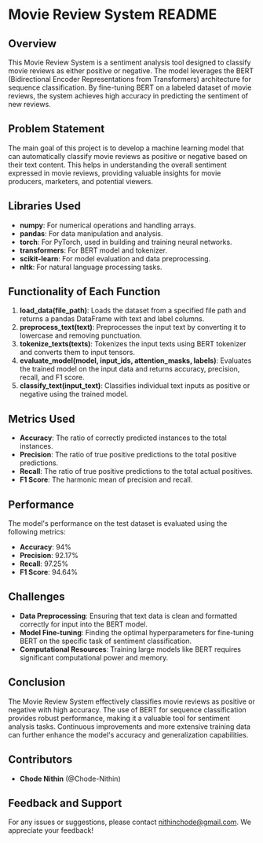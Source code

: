 # Movie Review System README

## Overview

This Movie Review System is a sentiment analysis tool designed to classify movie reviews as either positive or negative. The model leverages the BERT (Bidirectional Encoder Representations from Transformers) architecture for sequence classification. By fine-tuning BERT on a labeled dataset of movie reviews, the system achieves high accuracy in predicting the sentiment of new reviews.

## Problem Statement

The main goal of this project is to develop a machine learning model that can automatically classify movie reviews as positive or negative based on their text content. This helps in understanding the overall sentiment expressed in movie reviews, providing valuable insights for movie producers, marketers, and potential viewers.

## Libraries Used

- **numpy**: For numerical operations and handling arrays.
- **pandas**: For data manipulation and analysis.
- **torch**: For PyTorch, used in building and training neural networks.
- **transformers**: For BERT model and tokenizer.
- **scikit-learn**: For model evaluation and data preprocessing.
- **nltk**: For natural language processing tasks.

## Functionality of Each Function

1. **load_data(file_path)**: Loads the dataset from a specified file path and returns a pandas DataFrame with text and label columns.
2. **preprocess_text(text)**: Preprocesses the input text by converting it to lowercase and removing punctuation.
3. **tokenize_texts(texts)**: Tokenizes the input texts using BERT tokenizer and converts them to input tensors.
4. **evaluate_model(model, input_ids, attention_masks, labels)**: Evaluates the trained model on the input data and returns accuracy, precision, recall, and F1 score.
5. **classify_text(input_text)**: Classifies individual text inputs as positive or negative using the trained model.

## Metrics Used

- **Accuracy**: The ratio of correctly predicted instances to the total instances.
- **Precision**: The ratio of true positive predictions to the total positive predictions.
- **Recall**: The ratio of true positive predictions to the total actual positives.
- **F1 Score**: The harmonic mean of precision and recall.

## Performance

The model's performance on the test dataset is evaluated using the following metrics:

- **Accuracy**: 94%
- **Precision**: 92.17%
- **Recall**: 97.25%
- **F1 Score**: 94.64%

## Challenges

- **Data Preprocessing**: Ensuring that text data is clean and formatted correctly for input into the BERT model.
- **Model Fine-tuning**: Finding the optimal hyperparameters for fine-tuning BERT on the specific task of sentiment classification.
- **Computational Resources**: Training large models like BERT requires significant computational power and memory.

## Conclusion

The Movie Review System effectively classifies movie reviews as positive or negative with high accuracy. The use of BERT for sequence classification provides robust performance, making it a valuable tool for sentiment analysis tasks. Continuous improvements and more extensive training data can further enhance the model's accuracy and generalization capabilities.

## Contributors

- **Chode Nithin** (@Chode-Nithin)

## Feedback and Support

For any issues or suggestions, please contact nithinchode@gmail.com. We appreciate your feedback!
